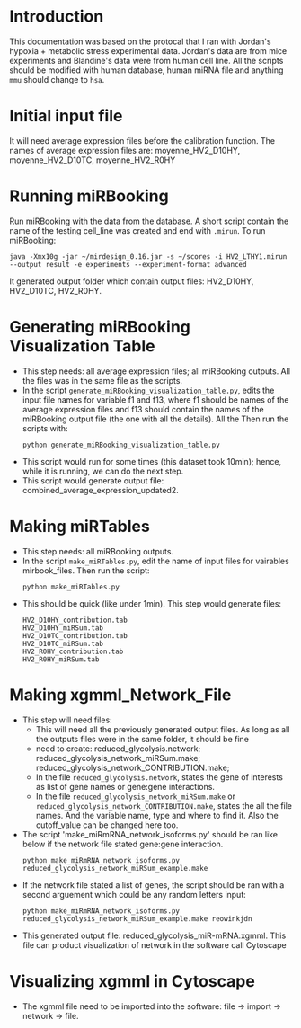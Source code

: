 # Introduction
This documentation was based on the protocal that I ran with Jordan's hypoxia + metabolic stress experimental data. Jordan's data are from mice experiments and Blandine's data were from human cell line. All the scripts should be modified with human database, human miRNA file and anything `mmu` should change to `hsa`. 

# Initial input file 
It will need average expression files before the calibration function.
The names of average expression files are: moyenne_HV2_D10HY, moyenne_HV2_D10TC, moyenne_HV2_R0HY

# Running miRBooking
Run miRBooking with the data from the database.
A short script contain the name of the testing cell_line was created and end with ```.mirun```. To run miRBooking: 
```
java -Xmx10g -jar ~/mirdesign_0.16.jar -s ~/scores -i HV2_LTHY1.mirun --output result -e experiments --experiment-format advanced
```
It generated output folder which contain output files: HV2_D10HY, HV2_D10TC, HV2_R0HY.  


# Generating miRBooking Visualization Table
- This step needs: all average expression files; all miRBooking outputs. All the files was in the same file as the scripts.  
- In the script `generate_miRBooking_visualization_table.py`, edits the input file names for variable f1 and f13, where f1 should be names of the average expression files and f13 should contain the names of the miRBooking output file (the one with all the details). All the  Then run the scripts with:
  ```
  python generate_miRBooking_visualization_table.py
  ```
-  This script would run for some times (this dataset took 10min); hence, while it is running, we can do the next step.
- This script would generate output file: combined_average_expression_updated2. 

# Making miRTables
- This step needs: all miRBooking outputs.
- In the script `make_miRTables.py`, edit the name of input files for vairables mirbook_files. Then run the script: 
  ```
  python make_miRTables.py
  ```
- This should be quick (like under 1min). This step would generate files: 
  ```               
  HV2_D10HY_contribution.tab                        
  HV2_D10HY_miRSum.tab                                     
  HV2_D10TC_contribution.tab 
  HV2_D10TC_miRSum.tab
  HV2_R0HY_contribution.tab
  HV2_R0HY_miRSum.tab
  ```

# Making xgmml_Network_File
- This step will need files:
  - This will need all the previously generated output files. As long as all the outputs files were in the same folder, it should be fine
  - need to create: reduced_glycolysis.network; reduced_glycolysis_network_miRSum.make;  reduced_glycolysis_network_CONTRIBUTION.make;
  - In the file `reduced_glycolysis.network`, states the gene of interests as list of gene names or gene:gene interactions. 
  - In the file `reduced_glycolysis_network_miRSum.make` or `reduced_glycolysis_network_CONTRIBUTION.make`, states the all the file names. And the variable name, type and where to find it. Also the cutoff_value can be changed here too.
- The script 'make_miRmRNA_network_isoforms.py' should be ran like below if the network file stated gene:gene interaction. 
  ```
  python make_miRmRNA_network_isoforms.py reduced_glycolysis_network_miRSum_example.make
  ```
- If the network file stated a list of genes, the script should be ran with a second arguement which could be any random letters input:
  ```
  python make_miRmRNA_network_isoforms.py reduced_glycolysis_network_miRSum_example.make reowinkjdn
  ```
- This generated output file: reduced_glycolysis_miR-mRNA.xgmml. This file can product visualization of network in the software call Cytoscape 

# Visualizing xgmml in Cytoscape
- The xgmml file need to be imported into the software: file -> import -> network -> file. 
